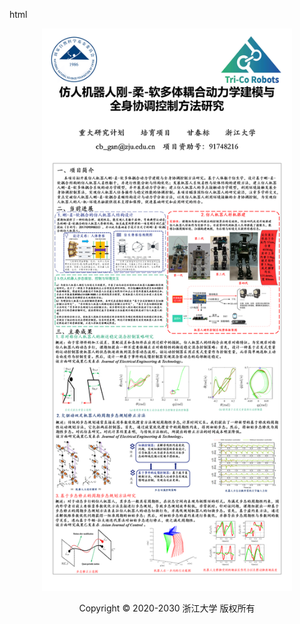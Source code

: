 
html <div align="center"> <img src="1.png" width = 400 /> </div>
<center>Copyright © 2020-2030 浙江大学 版权所有</center>
